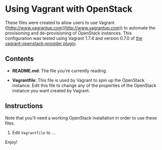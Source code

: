 # Using Vagrant with OpenStack

These files were created to allow users to use Vagrant ([http://www.vagrantup.com](http://www.vagrantup.com)) to automate the provisioning and de-provisioning of OpenStack instances. This configuration was tested using Vagrant 1.7.4 and version 0.7.0 of [the vagrant-openstack-provider plugin](https://github.com/ggiamarchi/vagrant-openstack-provider).

## Contents

* **README.md**: The file you're currently reading.

* **Vagrantfile**: This file is used by Vagrant to spin up the OpenStack instance. Edit this file to change any of the properties of the OpenStack instance you want created by Vagrant.

## Instructions

Note that you'll need a working OpenStack installation in order to use these files.

1. Edit `Vagrantfile` to ...

Enjoy!
